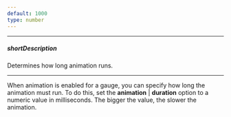 ```yaml
---
default: 1000
type: number
---
```

---
##### shortDescription
Determines how long animation runs.

---
When animation is enabled for a gauge, you can specify how long the animation must run. To do this, set the **animation** | **duration** option to a numeric value in milliseconds. The bigger the value, the slower the animation.